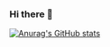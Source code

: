 ### Hi there 👋
[![Anurag's GitHub stats](https://github-readme-stats.vercel.app/api?username=peizhouyu)](https://github.com/peizhouyu)

<!--
**peizhouyu/peizhouyu** is a ✨ _special_ ✨ repository because its `README.md` (this file) appears on your GitHub profile.

Here are some ideas to get you started:

- 🔭 I’m currently working on ...
- 🌱 I’m currently learning ...
- 👯 I’m looking to collaborate on ...
- 🤔 I’m looking for help with ...
- 💬 Ask me about ...
- 📫 How to reach me: ...
- 😄 Pronouns: ...
- ⚡ Fun fact: ...
-->
